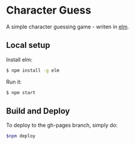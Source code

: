 # Character Guess

A simple character guessing game - writen in [elm](http://elm-lang.org).

## Local setup

Install elm:

```bash
$ npm install -g elm
```

Run it:

```bash
$ npm start
```

## Build and Deploy

To deploy to the gh-pages branch, simply do:

```bash
$npm deploy
```
